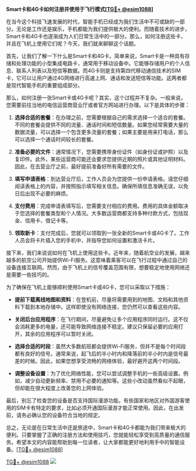 **Smart卡和4G卡如何注册并使用于飞行模式[[TG💪+ @esim1088](https://t.me/s/esim1088)]**

在当今这个科技飞速发展的时代，智能手机已经成为我们生活中不可或缺的一部分。无论是工作还是娱乐，手机都能为我们提供极大的便利。而随着技术的进步，Smart卡和4G卡也逐渐成为人们日常生活中的一部分。那么，如何注册这些卡，并且在飞机上使用它们呢？今天，我们就来聊聊这个话题。

首先，让我们了解一下什么是Smart卡和4G卡。简单来说，Smart卡是一种具有存储和处理功能的小型集成电路卡，通常用于移动设备中。它能够存储用户的个人信息、联系人列表以及短信等数据。而4G卡则是支持第四代移动通信技术的SIM卡，它可以让用户通过4G网络进行高速上网、通话和发送短信等功能。这两者都是现代智能手机的重要组成部分。

那么，如何注册一张Smart卡或4G卡呢？其实，这个过程并不复杂。一般来说，您需要前往当地的电信运营商营业厅或者官方网站进行办理。以下是具体的步骤：

1. **选择合适的套餐**：在办理之前，您需要根据自己的需求选择一个适合的套餐。不同的套餐会提供不同的流量、通话时间和短信数量。如果您经常需要大量的数据流量，可以选择一个包含更多流量的套餐；如果主要是用来打电话，那么可以选择一个通话时间较长的套餐。

2. **准备必要的文件**：通常情况下，您需要携带身份证件（如身份证或护照）以及复印件。此外，某些运营商可能还会要求您提供近期的照片或其他证明材料。因此，在去营业厅之前，最好提前准备好所有需要的文件。

3. **填写申请表格**：到达营业厅后，工作人员会为您提供一份申请表格。请您仔细阅读表格上的内容，并按照指示填写相关信息。确保所填信息准确无误，以免日后出现不必要的麻烦。

4. **支付费用**：完成申请表填写后，您需要支付相应的费用。费用的具体金额取决于您选择的套餐类型和个人情况。大多数运营商都支持多种付款方式，包括现金、信用卡、借记卡等。

5. **领取新卡**：支付完成后，您就可以领取到一张全新的Smart卡或4G卡了。工作人员会将卡片插入您的手机中，并指导您如何设置和激活卡片。

接下来，我们来说说如何在飞机上使用这些卡。近年来，随着航空业的发展，越来越多的航空公司开始提供Wi-Fi服务。这意味着乘客可以在飞行过程中通过自己的设备连接互联网。然而，由于飞机上的信号覆盖范围有限，想要稳定地使用网络还是需要一些技巧的。

为了确保在飞机上能够顺利使用Smart卡或4G卡，您可以采取以下措施：

- **提前下载离线地图和资料**：在登机前，尽量将需要用到的地图、文档和其他资料下载到本地存储中。这样即使没有网络连接，您仍然可以查看这些内容。
  
- **关闭后台应用程序**：在飞行期间，尽量避免让多个应用程序同时运行。这不仅会消耗更多的电量，还可能导致网络连接不稳定。建议只保留必要的应用打开，其余的应用程序可以暂时关闭。

- **选择合适的时段**：虽然大多数航班都会提供Wi-Fi服务，但并不是每个时间段都有良好的信号。通常来说，起飞后的半小时内和降落前的半小时内是信号最差的时候。因此，如果您想享受流畅的网络体验，最好避开这两个时间段。

- **调整设备设置**：为了优化网络性能，您可以尝试调整手机的一些高级设置。例如，减少自动更新频率、禁用不必要的通知等。这些小改动虽然看似不起眼，但却能在很大程度上改善您的上网体验。

最后，别忘了检查您的设备是否支持国际漫游功能。有些国家和地区对外国游客使用的SIM卡有特定的要求，比如必须开通国际漫游才能正常使用。因此，在出发前，请务必确认您的设备符合当地的规定。

总之，无论是在日常生活中还是旅途中，Smart卡和4G卡都能为我们带来极大的便利。只要掌握了正确的注册方法和使用技巧，您就能轻松享受到高质量的通信服务。希望本文的内容能帮助到每一位读者，让大家都能更好地利用手中的智能设备。[[TG💪+ @esim1088](https://t.me/s/esim1088)]

[TG💪+ @esim1088](https://t.me/s/esim1088) ![](https://i.postimg.cc/4NQfJmqS/Snipaste-2025-05-13-00-14-12.png)